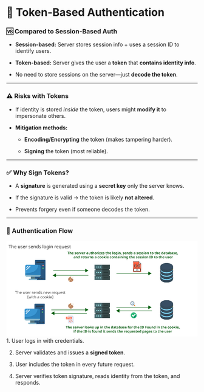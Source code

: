 

# 🔐 Token-Based Authentication



### 🆚 Compared to Session-Based Auth

- **Session-based:** Server stores session info + uses a session ID to identify users.
    
- **Token-based:** Server gives the user a **token** that **contains identity info**.
    
- No need to store sessions on the server—just **decode the token**.
    

---

### ⚠️ Risks with Tokens

- If identity is stored _inside_ the token, users might **modify it** to impersonate others.
    
- **Mitigation methods:**
    
    - **Encoding/Encrypting** the token (makes tampering harder).
        
    - **Signing** the token (most reliable).
        

---

### ✅ Why Sign Tokens?

- A **signature** is generated using a **secret key** only the server knows.
    
- If the signature is valid → the token is likely **not altered**.
    
- Prevents forgery even if someone decodes the token.
    

---

### 🔁 Authentication Flow

<img src="../../../photos/Categories/Web%20Basics/Web%20Basics%201/AUTH_TOKEN.png" width=600>
1. User logs in with credentials.
    
2. Server validates and issues a **signed token**.
    
3. User includes the token in every future request.
    
4. Server verifies token signature, reads identity from the token, and responds.